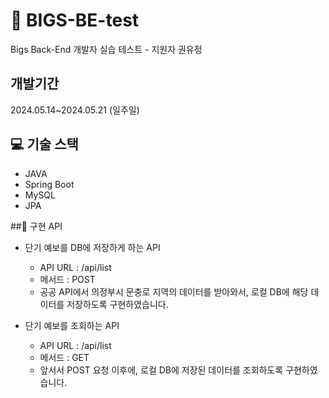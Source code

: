 ﻿# 🚀 BIGS-BE-test
Bigs Back-End 개발자 실습 테스트 - 지원자 권유정


 ## 개발기간
 2024.05.14~2024.05.21 (일주일)

## 💻 기술 스택
- JAVA
- Spring Boot
- MySQL
- JPA

##📌 구현 API
 - 단기 예보를 DB에 저장하게 하는 API
   - API URL : /api/list
   - 메서드 : POST
   - 공공 API에서 의정부시 문충로 지역의 데이터를 받아와서, 로컬 DB에 해당 데이터를 저장하도록 구현하였습니다.
  
- 단기 예보를 조회하는 API
  - API URL : /api/list
  - 메서드 : GET
  - 앞서서 POST 요청 이후에, 로컬 DB에 저장된 데이터를 조회하도록 구현하였습니다.
